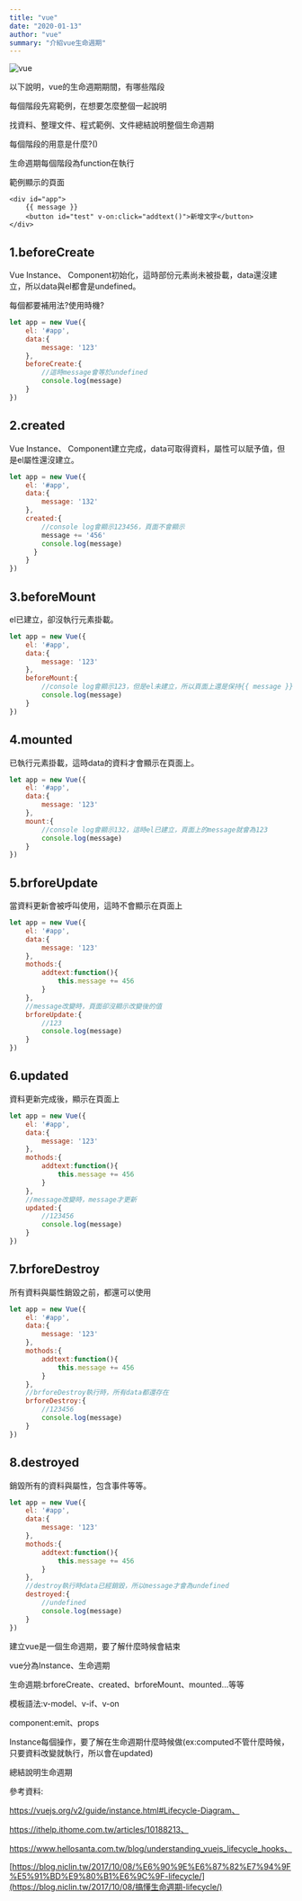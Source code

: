 ```yaml
---
title: "vue"
date: "2020-01-13"
author: "vue"
summary: "介紹vue生命週期"
---
```




![vue](https://raw.githubusercontent.com/coolgood88142/markdown_note/master/assets/images/vue.png)



以下說明，vue的生命週期期間，有哪些階段

每個階段先寫範例，在想要怎麼整個一起說明

找資料、整理文件、程式範例、文件總結說明整個生命週期

每個階段的用意是什麼?()

生命週期每個階段為function在執行



範例顯示的頁面

```php+HTML
<div id="app">
	{{ message }}
    <button id="test" v-on:click="addtext()">新增文字</button>
</div>
```



## 1.beforeCreate

Vue Instance、 Component初始化，這時部份元素尚未被掛載，data還沒建立，所以data與el都會是undefined。

每個都要補用法?使用時機?

```javascript
let app = new Vue({
    el: '#app',
    data:{
        message: '123'
    },
    beforeCreate:{
        //這時message會等於undefined
    	console.log(message)
    }
})
```



## 2.created

Vue Instance、 Component建立完成，data可取得資料，屬性可以賦予值，但是el屬性還沒建立。

```javascript
let app = new Vue({
    el: '#app',
    data:{
        message: '132'
    },
    created:{
        //console log會顯示123456，頁面不會顯示
        message += '456'
      	console.log(message)
      }
    }
})
```



## 3.beforeMount

el已建立，卻沒執行元素掛載。

```javascript
let app = new Vue({
    el: '#app',
    data:{
        message: '123'
    },
    beforeMount:{
        //console log會顯示123，但是el未建立，所以頁面上還是保持{{ message }}
      	console.log(message)
    }
})
```



## 4.mounted

已執行元素掛載，這時data的資料才會顯示在頁面上。

```javascript
let app = new Vue({
    el: '#app',
    data:{
        message: '123'
    },
    mount:{
        //console log會顯示132，這時el已建立，頁面上的message就會為123
      	console.log(message)
    }
})
```



## 5.brforeUpdate

當資料更新會被呼叫使用，這時不會顯示在頁面上

```javascript
let app = new Vue({
    el: '#app',
    data:{
        message: '123'
    },
    mothods:{
        addtext:function(){
            this.message += 456
		}
    },
    //message改變時，頁面卻沒顯示改變後的值
    brforeUpdate:{
        //123
      	console.log(message)
    }
})
```



## 6.updated

資料更新完成後，顯示在頁面上

```javascript
let app = new Vue({
    el: '#app',
    data:{
        message: '123'
    },
    mothods:{
        addtext:function(){
            this.message += 456
		}
    },
    //message改變時，message才更新
    updated:{
        //123456
      	console.log(message)
    }
})
```



## 7.brforeDestroy

所有資料與屬性銷毀之前，都還可以使用

```javascript
let app = new Vue({
    el: '#app',
    data:{
        message: '123'
    },
    mothods:{
        addtext:function(){
            this.message += 456
		}
    },
    //brforeDestroy執行時，所有data都還存在
    brforeDestroy:{
        //123456
      	console.log(message)
    }
})
```



## 8.destroyed

銷毀所有的資料與屬性，包含事件等等。

```javascript
let app = new Vue({
    el: '#app',
    data:{
        message: '123'
    },
    mothods:{
        addtext:function(){
            this.message += 456
		}
    },
    //destroy執行時data已經銷毀，所以message才會為undefined
    destroyed:{
        //undefined
      	console.log(message)
    }
})
```



建立vue是一個生命週期，要了解什麼時候會結束

vue分為Instance、生命週期







生命週期:brforeCreate、created、brforeMount、mounted...等等

模板語法:v-model、v-if、v-on

component:emit、props

Instance每個操作，要了解在生命週期什麼時候做(ex:computed不管什麼時候，只要資料改變就執行，所以會在updated)



總結說明生命週期



參考資料:

https://vuejs.org/v2/guide/instance.html#Lifecycle-Diagram、

https://ithelp.ithome.com.tw/articles/10188213、

https://www.hellosanta.com.tw/blog/understanding_vuejs_lifecycle_hooks、

[https://blog.niclin.tw/2017/10/08/%E6%90%9E%E6%87%82%E7%94%9F%E5%91%BD%E9%80%B1%E6%9C%9F-lifecycle/](https://blog.niclin.tw/2017/10/08/搞懂生命週期-lifecycle/)



